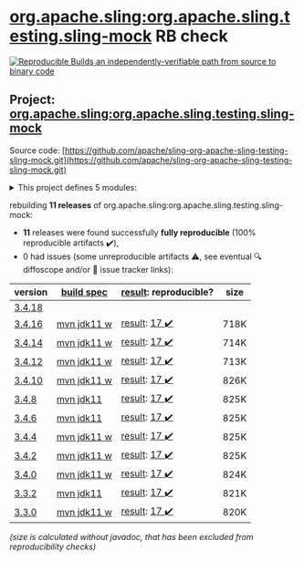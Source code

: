 [org.apache.sling:org.apache.sling.testing.sling-mock](https://central.sonatype.com/artifact/org.apache.sling/org.apache.sling.testing.sling-mock/versions) RB check
=======

[![Reproducible Builds](https://reproducible-builds.org/images/logos/rb.svg) an independently-verifiable path from source to binary code](https://reproducible-builds.org/)

## Project: [org.apache.sling:org.apache.sling.testing.sling-mock](https://central.sonatype.com/artifact/org.apache.sling/org.apache.sling.testing.sling-mock/versions)

Source code: [https://github.com/apache/sling-org-apache-sling-testing-sling-mock.git](https://github.com/apache/sling-org-apache-sling-testing-sling-mock.git)

<details><summary>This project defines 5 modules:</summary>

* [org.apache.sling:org.apache.sling.testing.sling-mock](https://central.sonatype.com/artifact/org.apache.sling/org.apache.sling.testing.sling-mock/3.4.16)
* [org.apache.sling:org.apache.sling.testing.sling-mock.core](https://central.sonatype.com/artifact/org.apache.sling/org.apache.sling.testing.sling-mock.core/3.4.16)
* [org.apache.sling:org.apache.sling.testing.sling-mock.junit4](https://central.sonatype.com/artifact/org.apache.sling/org.apache.sling.testing.sling-mock.junit4/3.4.16)
* [org.apache.sling:org.apache.sling.testing.sling-mock.junit5](https://central.sonatype.com/artifact/org.apache.sling/org.apache.sling.testing.sling-mock.junit5/3.4.16)
* [org.apache.sling:org.apache.sling.testing.sling-mock.parent](https://central.sonatype.com/artifact/org.apache.sling/org.apache.sling.testing.sling-mock.parent/3.4.16)
</details>

rebuilding **11 releases** of org.apache.sling:org.apache.sling.testing.sling-mock:
- **11** releases were found successfully **fully reproducible** (100% reproducible artifacts :heavy_check_mark:),
- 0 had issues (some unreproducible artifacts :warning:, see eventual :mag: diffoscope and/or :memo: issue tracker links):

| version | [build spec](/BUILDSPEC.md) | [result](https://reproducible-builds.org/docs/jvm/): reproducible? | size |
| -- | --------- | ------ | -- |
| [3.4.18](https://central.sonatype.com/artifact/org.apache.sling/org.apache.sling.testing.sling-mock/3.4.18/pom) | | | |
| [3.4.16](https://central.sonatype.com/artifact/org.apache.sling/org.apache.sling.testing.sling-mock/3.4.16/pom) | [mvn jdk11 w](org.apache.sling.testing.sling-mock-3.4.16.buildspec) | [result](org.apache.sling.testing.sling-mock-3.4.16.buildinfo): [17 :heavy_check_mark: ](org.apache.sling.testing.sling-mock-3.4.16.buildcompare) | 718K |
| [3.4.14](https://central.sonatype.com/artifact/org.apache.sling/org.apache.sling.testing.sling-mock/3.4.14/pom) | [mvn jdk11 w](org.apache.sling.testing.sling-mock-3.4.14.buildspec) | [result](org.apache.sling.testing.sling-mock-3.4.14.buildinfo): [17 :heavy_check_mark: ](org.apache.sling.testing.sling-mock-3.4.14.buildcompare) | 714K |
| [3.4.12](https://central.sonatype.com/artifact/org.apache.sling/org.apache.sling.testing.sling-mock/3.4.12/pom) | [mvn jdk11 w](org.apache.sling.testing.sling-mock-3.4.12.buildspec) | [result](org.apache.sling.testing.sling-mock-3.4.12.buildinfo): [17 :heavy_check_mark: ](org.apache.sling.testing.sling-mock-3.4.12.buildcompare) | 713K |
| [3.4.10](https://central.sonatype.com/artifact/org.apache.sling/org.apache.sling.testing.sling-mock/3.4.10/pom) | [mvn jdk11 w](org.apache.sling.testing.sling-mock-3.4.10.buildspec) | [result](org.apache.sling.testing.sling-mock-3.4.10.buildinfo): [17 :heavy_check_mark: ](org.apache.sling.testing.sling-mock-3.4.10.buildcompare) | 826K |
| [3.4.8](https://central.sonatype.com/artifact/org.apache.sling/org.apache.sling.testing.sling-mock/3.4.8/pom) | [mvn jdk11](org.apache.sling.testing.sling-mock-3.4.8.buildspec) | [result](org.apache.sling.testing.sling-mock-3.4.8.buildinfo): [17 :heavy_check_mark: ](org.apache.sling.testing.sling-mock-3.4.8.buildcompare) | 825K |
| [3.4.6](https://central.sonatype.com/artifact/org.apache.sling/org.apache.sling.testing.sling-mock/3.4.6/pom) | [mvn jdk11](org.apache.sling.testing.sling-mock-3.4.6.buildspec) | [result](org.apache.sling.testing.sling-mock-3.4.6.buildinfo): [17 :heavy_check_mark: ](org.apache.sling.testing.sling-mock-3.4.6.buildcompare) | 825K |
| [3.4.4](https://central.sonatype.com/artifact/org.apache.sling/org.apache.sling.testing.sling-mock/3.4.4/pom) | [mvn jdk11 w](org.apache.sling.testing.sling-mock-3.4.4.buildspec) | [result](org.apache.sling.testing.sling-mock-3.4.4.buildinfo): [17 :heavy_check_mark: ](org.apache.sling.testing.sling-mock-3.4.4.buildcompare) | 825K |
| [3.4.2](https://central.sonatype.com/artifact/org.apache.sling/org.apache.sling.testing.sling-mock/3.4.2/pom) | [mvn jdk11 w](org.apache.sling.testing.sling-mock-3.4.2.buildspec) | [result](org.apache.sling.testing.sling-mock-3.4.2.buildinfo): [17 :heavy_check_mark: ](org.apache.sling.testing.sling-mock-3.4.2.buildcompare) | 825K |
| [3.4.0](https://central.sonatype.com/artifact/org.apache.sling/org.apache.sling.testing.sling-mock/3.4.0/pom) | [mvn jdk11 w](org.apache.sling.testing.sling-mock-3.4.0.buildspec) | [result](org.apache.sling.testing.sling-mock-3.4.0.buildinfo): [17 :heavy_check_mark: ](org.apache.sling.testing.sling-mock-3.4.0.buildcompare) | 824K |
| [3.3.2](https://central.sonatype.com/artifact/org.apache.sling/org.apache.sling.testing.sling-mock/3.3.2/pom) | [mvn jdk11](org.apache.sling.testing.sling-mock-3.3.2.buildspec) | [result](org.apache.sling.testing.sling-mock-3.3.2.buildinfo): [17 :heavy_check_mark: ](org.apache.sling.testing.sling-mock-3.3.2.buildcompare) | 821K |
| [3.3.0](https://central.sonatype.com/artifact/org.apache.sling/org.apache.sling.testing.sling-mock/3.3.0/pom) | [mvn jdk11 w](org.apache.sling.testing.sling-mock-3.3.0.buildspec) | [result](org.apache.sling.testing.sling-mock-3.3.0.buildinfo): [17 :heavy_check_mark: ](org.apache.sling.testing.sling-mock-3.3.0.buildcompare) | 820K |

<i>(size is calculated without javadoc, that has been excluded from reproducibility checks)</i>
